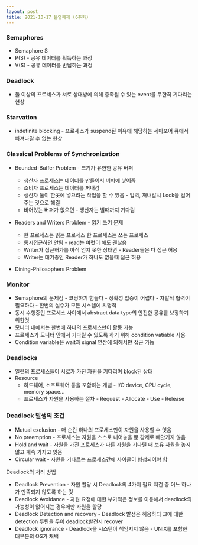 ```yaml
---
layout: post
title: 2021-10-17 운영체제 (6주차)
---
```


### Semaphores

- Semaphore S
- P(S) - 공유 데이터를 획득하는 과정
- V(S) - 공유 데이터를 반납하는 과정

### Deadlock

- 둘 이상의 프로세스가 서로 상대방에 의해 충족될 수 있는 event를 무한히 기다리는 현상

### Starvation

- indefinite blocking - 프로세스가 suspend된 이유에 해당하는 세마포어 큐에서 빠져나갈 수 없는 현상

### Classical Problems of Synchronization

- Bounded-Buffer Problem - 크기가 유한한 공유 버퍼
    - 생산자 프로세스는 데이터를 만들어서 버퍼에 넣어줌
    - 소비자 프로세스는 데이터를 꺼내감
    - 생산자 둘이 한곳에 넣으려는 작업을 할 수 있음 - 입력, 꺼내갈시 Lock을 걸어주는 것으로 해결
    - 비어있는 버퍼가 없으면 - 생산자는 빌때까지 기다림

- Readers and Writers Problem - 읽기 쓰기 문제
    - 한 프로세스는 읽는 프로세스 한 프로세스는 쓰는 프로세스
    - 동시접근하면 안됨 - read는 여럿이 해도 괜찮음
    - Writer가 접근허가를 아직 얻지 못한 상태면 - Reader들은 다 접근 허용
    - Writer는 대기중인 Reader가 하나도 없을때 접근 허용

- Dining-Philosophers Problem

### Monitor

- Semaphore의 문제점 - 코딩하기 힘들다 - 정확성 입증이 어렵다 - 자발적 협력이 필요하다 - 한번의 실수가 모든 시스템에 치명적
- 동시 수행중인 프로세스 사이에서 abstract data type의 안전한 공유를 보장하기 위한것
- 모니터 내에서는 한번에 하나의 프로세스만이 활동 가능
- 프로세스가 모니터 안에서 기다릴 수 있도록 하기 위해 condition vatiable 사용
- Condition variable은 wait과 signal 연산에 의해서만 접근 가능

### Deadlocks

- 일련의 프로세스들이 서로가 가진 자원을 기다리며 block된 상태
- Resource
    - 하드웨어, 소프트웨어 등을 포함하는 개념 - I/O device, CPU cycle, memory space...
    - 프로세스가 자원을 사용하는 절차 - Request - Allocate - Use - Release

### Deadlock 발생의 조건

- Mutual exclusion - 매 순간 하나의 프로세스만이 자원을 사용할 수 잇음
- No preemption - 프로세스는 자원을 스스로 내어놓을 뿐 강제로 빼앗기지 않음
- Hold and wait - 자원을 가진 프로세스가 다른 자원을 기다릴 때 보유 자원을 놓지 않고 계속 가지고 잇음
- Circular wait - 자원을 기다르는 프로세스간에 사이클이 형성되어야 함

Deadlock의 처리 방법

- Deadlock Prevention - 자원 할당 시 Deadlock의 4가지 필요 저건 중 어느 하나가 만족되지 않도록 하는 것
- Deadlock Avoidance - 자원 요청에 대한 부가적은 정보를 이용해서 deadlock의 가능성이 없어지는 경우에만 자원을 할당
- Deadlock Detection and recovery - Deadlock 발생은 허용하되 그에 대한 detection 루틴을 두어 deadlock발견시 recover
- Deadlock ignorance - Deadlock을 시스템이 책임지지 않음 - UNIX를 포함한 대부분의 OS가 채택
